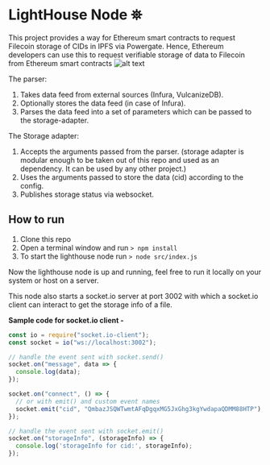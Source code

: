 # LightHouse Node ⛯
This project provides a way for Ethereum smart contracts to request Filecoin storage of CIDs in IPFS via Powergate. Hence, Ethereum developers can use this to request verifiable storage of data to Filecoin from Ethereum smart contracts
![alt text](https://github.com/nandit123/lighthouse/blob/master/res/lighthouse.png?raw=true)

The parser:

1. Takes data feed from external sources (Infura, VulcanizeDB).
2. Optionally stores the data feed (in case of Infura).
3. Parses the data feed into a set of parameters which can be passed to the storage-adapter.

The Storage adapter:

1. Accepts the arguments passed from the parser. (storage adapter is modular enough to be taken out of this repo and used as an dependency. It can be used by any other project.)
2. Uses the arguments passed to store the data (cid) according to the config.
3. Publishes storage status via websocket.

## How to run

1. Clone this repo
2. Open a terminal window and run `> npm install`
3. To start the lighthouse node run `> node src/index.js`

Now the lighthouse node is up and running, feel free to run it locally on your system or host on a server. 

This node also starts a socket.io server at port 3002 with which a socket.io client can interact to get the storage info of a file.

**Sample code for socket.io client -** 
```js
const io = require("socket.io-client");
const socket = io("ws://localhost:3002");

// handle the event sent with socket.send()
socket.on("message", data => {
  console.log(data);
});

socket.on("connect", () => {
  // or with emit() and custom event names
  socket.emit("cid", "QmbazJSQWTwmtAFqDgqxMG5JxGhg3kgYwdapaQDMM88HTP"); // put in your <cid> here for which storage-info is requested
});

// handle the event sent with socket.emit()
socket.on("storageInfo", (storageInfo) => {
  console.log('storageInfo for cid:', storageInfo);
});
```
